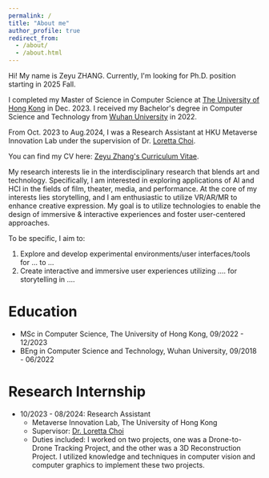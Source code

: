 ```yaml
---
permalink: /
title: "About me"
author_profile: true
redirect_from: 
  - /about/
  - /about.html
---
```


Hi! My name is Zeyu ZHANG. Currently, I'm looking for Ph.D. position starting in 2025 Fall.

I completed my Master of Science in Computer Science at [The University of Hong Kong](https://www.hku.hk/) in Dec. 2023. I received my Bachelor's degree in Computer Science and Technology from [Wuhan University](https://en.whu.edu.cn/) in 2022. 

From Oct. 2023 to Aug.2024, I was a Research Assistant at HKU Metaverse Innovation Lab under the supervision of Dr. [Loretta Choi](https://i.cs.hku.hk/~ykchoi/). 

You can find my CV here: [Zeyu Zhang's Curriculum Vitae](../assets/Zeyu_Zhang_CV.pdf).

My research interests lie in the interdisciplinary research that blends art and technology. Specifically, I am interested in exploring applications of AI and HCI in the fields of film, theater, media, and performance. At the core of my interests lies storytelling, and I am enthusiastic to utilize VR/AR/MR to enhance creative expression. My goal is to utilize technologies to enable the design of immersive & interactive experiences and foster user-centered approaches. 

To be specific, I aim to:
1. Explore and develop experimental environments/user interfaces/tools for ... to ...
2. Create interactive and immersive user experiences utilizing .... for storytelling in ....



Education
======
* MSc in Computer Science, The University of Hong Kong, 09/2022 - 12/2023
* BEng in Computer Science and Technology, Wuhan University, 09/2018 - 06/2022

Research Internship
======
* 10/2023 - 08/2024: Research Assistant
  * Metaverse Innovation Lab, The University of Hong Kong
  * Supervisor: [Dr. Loretta Choi](https://i.cs.hku.hk/~ykchoi/)
  * Duties included: I worked on two projects, one was a Drone-to-Drone Tracking Project, and the other was a 3D Reconstruction Project. I utilized knowledge and techniques in computer vision and computer graphics to implement these two projects.
